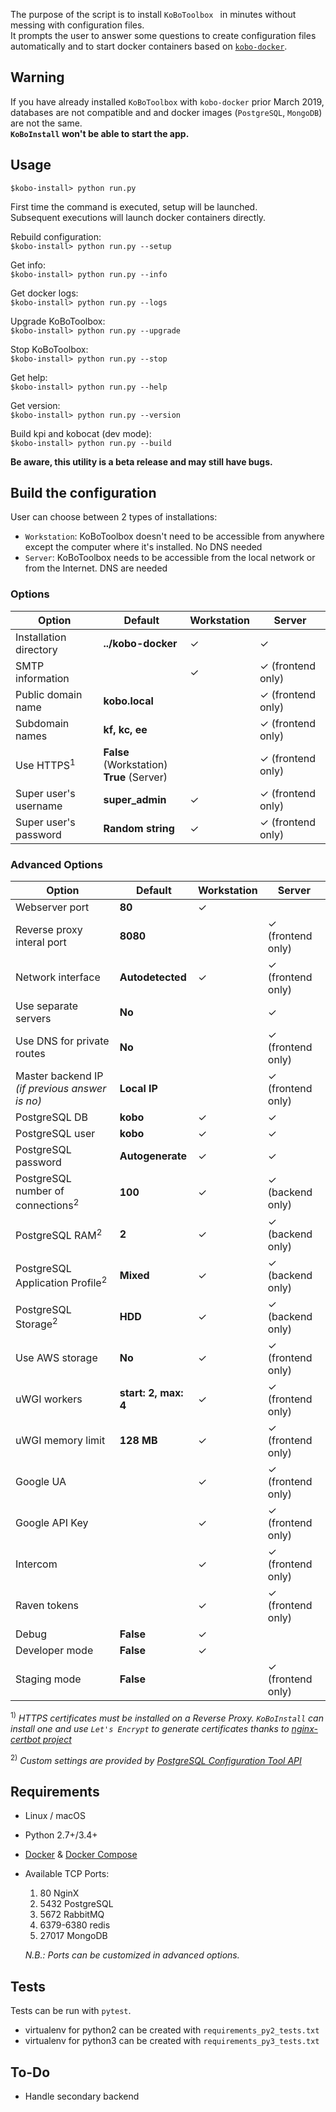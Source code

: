 The purpose of the script is to install `KoBoToolbox ` in minutes without messing with configuration files.  
It prompts the user to answer some questions to create configuration files automatically and to start docker containers based on [`kobo-docker`](https://github.com/kobotoolbox/kobo-docker "").

## Warning
If you have already installed `KoBoToolbox` with `kobo-docker` prior March 2019,
databases are not compatible and and docker images (`PostgreSQL`, `MongoDB`) are not the same.  
**`KoBoInstall` won't be able to start the app.**



## Usage

`$kobo-install> python run.py`

First time the command is executed, setup will be launched.   
Subsequent executions will launch docker containers directly.

Rebuild configuration:  
`$kobo-install> python run.py --setup`

Get info:  
`$kobo-install> python run.py --info`

Get docker logs:  
`$kobo-install> python run.py --logs`

Upgrade KoBoToolbox:  
`$kobo-install> python run.py --upgrade`

Stop KoBoToolbox:  
`$kobo-install> python run.py --stop`

Get help:  
`$kobo-install> python run.py --help`

Get version:  
`$kobo-install> python run.py --version`

Build kpi and kobocat (dev mode):  
`$kobo-install> python run.py --build`


**Be aware, this utility is a beta release and may still have bugs.**

## Build the configuration
User can choose between 2 types of installations:

- `Workstation`: KoBoToolbox doesn't need to be accessible from anywhere except the computer where it's installed. No DNS needed 
- `Server`: KoBoToolbox needs to be accessible from the local network or from the Internet. DNS are needed

### Options

|Option|Default|Workstation|Server
|---|---|---|---|
|Installation directory| **../kobo-docker**  | ✓ | ✓ |
|SMTP information|  | ✓ | ✓ (frontend only) |
|Public domain name| **kobo.local** |  | ✓ (frontend only) |
|Subdomain names| **kf, kc, ee**  |  | ✓ (frontend only) |
|Use HTTPS<sup>1</sup>| **False** (Workstation)<br>**True** (Server)  |  | ✓ (frontend only) |
|Super user's username| **super_admin** | ✓ | ✓ (frontend only) |
|Super user's password| **Random string**  | ✓ | ✓ (frontend only) |

### Advanced Options

|Option|Default|Workstation|Server
|---|---|---|---|
|Webserver port| **80**  | ✓ |  |
|Reverse proxy interal port| **8080**  |  | ✓ (frontend only) |
|Network interface|  **Autodetected**  | ✓ | ✓ (frontend only) |
|Use separate servers| **No**  |  | ✓ |
|Use DNS for private routes| **No**  |  | ✓ (frontend only) |
|Master backend IP _(if previous answer is no)_| **Local IP**  |  | ✓ (frontend only) |
|PostgreSQL DB|  **kobo**  | ✓ | ✓ |
|PostgreSQL user|  **kobo**  | ✓ | ✓ |
|PostgreSQL password|  **Autogenerate**  | ✓ | ✓ |
|PostgreSQL number of connections<sup>2</sup>|  **100**  | ✓ | ✓ (backend only) |
|PostgreSQL RAM<sup>2</sup>|  **2**  | ✓ | ✓ (backend only) |
|PostgreSQL Application Profile<sup>2</sup>|  **Mixed**  | ✓ | ✓ (backend only) |
|PostgreSQL Storage<sup>2</sup>|  **HDD**  | ✓ | ✓ (backend only) |
|Use AWS storage|  **No**  | ✓ | ✓ (frontend only) |
|uWGI workers|  **start: 2, max: 4**  | ✓ | ✓ (frontend only) |
|uWGI memory limit|  **128 MB**  | ✓ | ✓ (frontend only) |
|Google UA|  | ✓ | ✓ (frontend only) |
|Google API Key|  | ✓ | ✓ (frontend only) |
|Intercom| | ✓ | ✓ (frontend only) |
|Raven tokens|   | ✓ | ✓ (frontend only) |
|Debug|  **False**  | ✓ |  |
|Developer mode|  **False**  | ✓ | |
|Staging mode|  **False**  |  | ✓ (frontend only) |

<sup>1)</sup> _HTTPS certificates must be installed on a Reverse Proxy. 
`KoBoInstall` can install one and use `Let's Encrypt` to generate certificates thanks to [nginx-certbot project](https://github.com/wmnnd/nginx-certbot "")_

<sup>2)</sup> _Custom settings are provided by [PostgreSQL Configuration Tool API](https://github.com/sebastianwebber/pgconfig-api "")_

## Requirements

- Linux / macOS
- Python 2.7+/3.4+
- [Docker](https://www.docker.com/get-started "") & [Docker Compose](https://docs.docker.com/compose/install/ "")
- Available TCP Ports:

    1. 80 NginX
    2. 5432 PostgreSQL
    3. 5672 RabbitMQ
    4. 6379-6380 redis
    5. 27017 MongoDB
    
    _N.B.: Ports can be customized in advanced options._

## Tests

Tests can be run with `pytest`.

- virtualenv for python2 can be created with `requirements_py2_tests.txt`
- virtualenv for python3 can be created with `requirements_py3_tests.txt`

## To-Do

- Handle secondary backend
